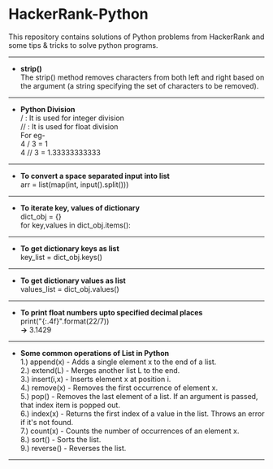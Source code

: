 # HackerRank-Python
This repository contains solutions of Python problems from HackerRank and some tips &amp; tricks to solve python programs.  

---

+ **strip()**  
  The strip() method removes characters from both left and right based on the argument (a string specifying the set of characters to be removed).
  
---

+ **Python Division**  
  /  : It is used for integer division  
  // : It is used for float division  
  For eg-  
  4 / 3 = 1  
  4 // 3 = 1.33333333333  
  
---

+ **To convert a space separated input into list**  
  arr = list(map(int, input().split()))  
  
---

+ **To iterate key, values of dictionary**  
  dict_obj = {}  
  for key,values in dict_obj.items():  
  
---

+ **To get dictionary keys as list**  
  key_list = dict_obj.keys()
  
---

+ **To get dictionary values as list**  
  values_list = dict_obj.values()
  
---

+ **To print float numbers upto specified decimal places**  
  print("{:.4f}".format(22/7))  
  **->** 3.1429   
  
---

+ **Some common operations of List in Python**  
  1.) append(x) - Adds a single element x to the end of a list.  
  2.) extend(L) - Merges another list L to the end.  
  3.) insert(i,x) - Inserts element x at position i.  
  4.) remove(x) - Removes the first occurrence of element x.  
  5.) pop() - Removes the last element of a list. If an argument is passed, that index item is popped out.  
  6.) index(x) - Returns the first index of a value in the list. Throws an error if it's not found.  
  7.) count(x) - Counts the number of occurrences of an element x.  
  8.) sort() - Sorts the list.  
  9.) reverse() - Reverses the list.  
  
 ---
 

